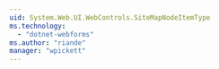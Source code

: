 ```yaml
---
uid: System.Web.UI.WebControls.SiteMapNodeItemType
ms.technology: 
  - "dotnet-webforms"
ms.author: "riande"
manager: "wpickett"
---
```

